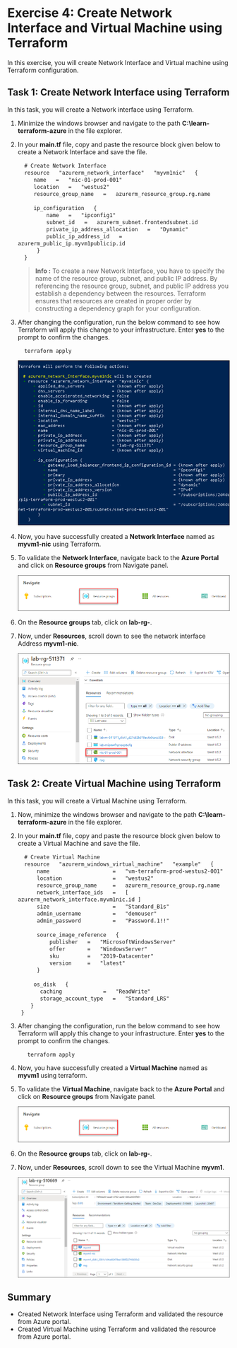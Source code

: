 # Exercise 4: Create Network Interface and Virtual Machine using Terraform

In this exercise, you will create Network Interface and Virtual machine using Terraform configuration.


## Task 1: Create Network Interface using Terraform

In this task, you will create a Network interface using Terraform.

1. Minimize the windows browser and navigate to the path **C:\learn-terraform-azure** in the file explorer.

1. In your **main.tf** file, copy and paste the resource block given below to create a Network Interface and save the file.

    ```
      # Create Network Interface
      resource   "azurerm_network_interface"   "myvm1nic"   { 
         name   =   "nic-01-prod-001" 
         location   =   "westus2" 
         resource_group_name   =   azurerm_resource_group.rg.name 

         ip_configuration   { 
             name   =   "ipconfig1" 
             subnet_id   =   azurerm_subnet.frontendsubnet.id 
             private_ip_address_allocation   =   "Dynamic" 
             public_ip_address_id   =   azurerm_public_ip.myvm1publicip.id 
          } 
      }
    ```
      >**Info :** To create a new Network Interface, you have to specify the name of the resource group, subnet, and public IP address. By referencing the resource group, subnet, and public IP address you establish a dependency between the resources. Terraform ensures that resources are created in proper order by constructing a dependency graph for your configuration.

1. After changing the configuration, run the below command to see how Terraform will apply this change to your infrastructure. Enter **yes** to the prompt to confirm the changes.

    ```
      terraform apply
    ```
    
     ![nic](../Terraform/media/nic1.png)
     
1. Now, you have successfully created a **Network Interface** named as **myvm1-nic** using Terraform.

1. To validate the **Network Interface**, navigate back to the **Azure Portal** and click on **Resource groups** from Navigate panel.

     ![navigate](../Terraform/media/navigate.png)
     
1. On the **Resource groups** tab, click on **lab-rg-<inject key="DeploymentID" enableCopy="false"/>**.

1. Now, under **Resources**, scroll down to see the network interface Address **myvm1-nic**.

    ![myvmnic](../Terraform/media/nicprod.png)


## Task 2: Create Virtual Machine using Terraform

In this task, you will create a Virtual Machine using Terraform.

     
1. Now, minimize the windows browser and navigate to the path **C:\learn-terraform-azure** in the file explorer.

1. In your **main.tf** file, copy and paste the resource block given below to create a Virtual Machine and save the file.

    ```
      # Create Virtual Machine
      resource   "azurerm_windows_virtual_machine"   "example"   { 
          name                    =   "vm-terraform-prod-westus2-001"   
          location                =   "westus2" 
          resource_group_name     =   azurerm_resource_group.rg.name 
          network_interface_ids   =   [ azurerm_network_interface.myvm1nic.id ] 
          size                    =   "Standard_B1s" 
          admin_username          =   "demouser" 
          admin_password          =   "Password.1!!" 

          source_image_reference   { 
              publisher   =   "MicrosoftWindowsServer" 
              offer       =   "WindowsServer" 
              sku         =   "2019-Datacenter" 
              version     =   "latest" 
          } 

         os_disk   { 
           caching             =   "ReadWrite" 
           storage_account_type   =   "Standard_LRS" 
        } 
     }
    ```

1. After changing the configuration, run the below command to see how Terraform will apply this change to your infrastructure. Enter **yes** to the prompt to confirm the changes.

    ```
       terraform apply
    ```
    
1. Now, you have successfully created a **Virtual Machine** named as **myvm1** using terraform.

1. To validate the **Virtual Machine**, navigate back to the **Azure Portal** and click on **Resource groups** from Navigate panel.

    ![navigate](../Terraform/media/navigate.png)

1. On the **Resource groups** tab, click on **lab-rg-<inject key="DeploymentID" enableCopy="false"/>**.

1. Now, under **Resources**, scroll down to see the Virtual Machine **myvm1**.

    ![myvm1](../Terraform/media/myvm1.png)
    
    
## Summary

- Created Network Interface using Terraform and validated the resource from Azure portal.
- Created Virtual Machine using Terraform and validated the resource from Azure portal.
